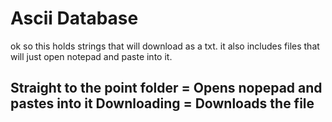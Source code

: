 # Ascii Database

ok so this holds strings that will download as a txt. it also includes files that will just open notepad and paste into it.

Straight to the point folder = Opens nopepad and pastes into it
Downloading = Downloads the file  
---
